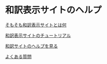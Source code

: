 # 和訳表示サイトのヘルプ

[そもそも和訳表示サイトとは何](/about)

[和訳表示サイトのチュートリアル](/learn)

[和訳サイトのヘルプを見る](/help)

[よくある質問](/QandA)
